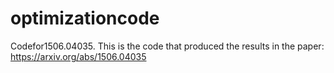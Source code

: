 # optimizationcode
Codefor1506.04035.
This is the code that produced the results in the paper: https://arxiv.org/abs/1506.04035
